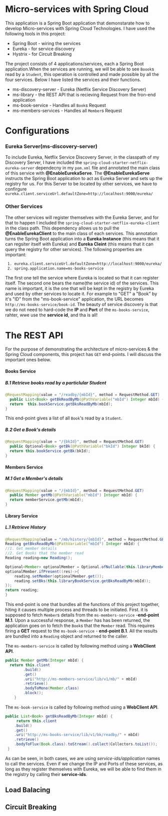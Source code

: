 # Micro-services with Spring Cloud

This application is a Spring Boot application that demonstarate how to develop Micro-services with Spring Cloud Technologies. I have used the following tools in this project:

- Spring Boot - wiring the services
- Eureka - for service discovery
- Hystrix - for Circuit Breaking

The project consists of 4 applications/services, each a Spring Boot application.When the services are running, we will be able to see `Boook`s read by a `Student`, this operation is controlled and made possible by all the four services. Below I have listed the services and their functions.

- ms-discovery-server - Eureka (Netflix Service Discovery Server)
- ms-library - the REST API that is recieving Request from the fron-end application
- ms-book-service - Handles all `Book`s Request
- ms-members-services - Handles all `Member`s Request


# Configurations

### Eureka Server(ms-discovery-server)
To include Eureka, Netflix Service Discovery Server, in the classpath of my Discovery Server, I have included the `spring-cloud-starter-netflix-eureka-server` dependecny in my `pom.xml` file and annotated the main class of this service with __@EnableEurekaServe__. The __@EnableEurekaServe__ instructs the Spring Boot application to act as Eureka Server and sets up the registry for us. For this Server to be located by other services, we have to confirgure `eureka.client.serviceUrl.defaultZone=http://localhost:9000/eureka/`

### Other Services
The other services will register themselves with the Eureka Server, and for that to happen I included the `spring-cloud-starter-netflix-eureka-client` in the class path. This dependency allows us to pull the __@EnableEurekaClient__ to the main class of each services. This annotation turns the Spring Boot application into a __Eureka Instance__ (this means that it can regsiter itself with Eureka) and __Eureka Cleint__ (this means that it can query the registry for other services). The following properties are important:
````xml
 1. eureka.client.serviceUrl.defaultZone=http://localhost:9000/eureka/
 2. spring.application.name=ms-books-service
````

The first one tell the service where Eureka is located so that it can register itself. The second one bears the name(the service id) of the services. This name is important, it is the one that will be kept in the registry by Eureka and used by other services to locate it. For example to "GET" a "Book" by it's "ID" from the "ms-book-service" application, the URL becomes `http://ms-books-service/book-id`. The beauty of service discovery is that we do not need to hard-code the __IP__ and __Port__ of the `ms-books-service`, rahter, wwe use the __service id__, and tha is all!

# The REST API
For the purpose of demonstrating the architecture of micro-services & the Spring Cloud components, this project has `GET` end-points. I will discuss the important ones below.

#### Books Service
##### B.1 Retrieve books read by a particlular Student
````java
@RequestMapping(value = "/readby/{mbId}", method = RequestMethod.GET)
  public List<Book> getBkReadByMb(@PathVariable("mbId") Integer mbId) {
  return  this.bookService.getBksReadByMb(mbId);
}
````
		
This end-point gives a list of all `Book`'s read by a `Student`.

##### B.2 Get a Book's details
````java
@RequestMapping(value = "/{bkId}", method = RequestMethod.GET)
  public Optional<Book> getBk(@PathVariable("bkId") Integer bkId) {
  return this.bookService.getBk(bkId);
}
````

#### Members Service

##### M.1 Get a Member's details
````java
@RequestMapping(value = "/{mbId}", method = RequestMethod.GET)
  public Member getMb(@PathVariable("mbId") Integer mbId) {
  return memberService.getMb(mbId);
}
````

#### Library Service

##### L.1 Retrieve History
````java
@RequestMapping(value = "/mb/history/{mbId}", method = RequestMethod.GET)
Reading getBksReadByMb(@PathVariable("mbId") Integer mbId) {
//1. Get member details
//2. Get Books that the member read
Reading reading=new Reading();

Optional<Member> optionalMember = Optional.ofNullable(this.libraryMemberService.getMb(mbId));
optionalMember.ifPresent((res)->{
    reading.setMember(optionalMember.get());
    reading.setBks(this.libraryBookService.getBksReadByMb(mbId));
});
return reading;
}
````    
    
This end-point is one that bundles all the functions of this project together, hiting it causes multiple process and threads to be initiated. First. it is supposed to fetch `Member`s details from the `ms-members-service` -__end-point M.1__. Upon a successful response, a `Member` has has been returned, the application goes on to fetch the `Book`s that the `Member` read. This requires firing a __GET__ request to the `ms-book-service` - __end-point B.1__. All the results are bundled into a `Reading` object and returned to the caller.

The `ms-members-service` is called by following method using a __WebClient API__.
````java
public Member getMb(Integer mbId) {
  return this.client
		.build()
		.get()
		.uri("http://ms-members-service/lib/v1/mb/" + mbId)
		.retrieve()
		.bodyToMono(Member.class)
		.block();
    }
 ````

The `ms-book-service` is called by following method using a __WebClient API__.
````java
public List<Book> getBksReadByMb(Integer mbId) {
     return this.client
	.build()
	.get()
	.uri("http://ms-books-service/lib/v1/bk/readby/" + mbId)
	.retrieve()
	.bodyToFlux(Book.class).toStream().collect(Collectors.toList());
 }
````
As can be seen, in both cases, we are using _service-ids/application_ names to call the services. Even if we change the IP and Ports of these services, as long as they register themselves with Eureka, we will be able to find them in the registry by calling their __service-ids__.


 ## Load Balacing
 ## Circuit Breaking





